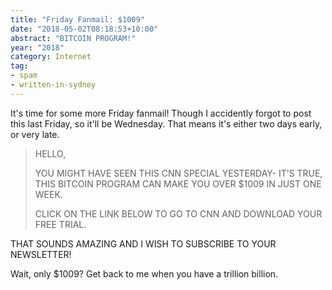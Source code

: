 ```yaml
---
title: "Friday Fanmail: $1009"
date: "2018-05-02T08:18:53+10:00"
abstract: "BITCOIN PROGRAM!"
year: "2018"
category: Internet
tag:
- spam
- written-in-sydney
---
```

It's time for some more Friday fanmail! Though I accidently forgot to post this last Friday, so it'll be Wednesday. That means it's either two days early, or very late.

> HELLO, 
> 
> YOU MIGHT HAVE SEEN THIS CNN SPECIAL YESTERDAY- IT’S TRUE,
> THIS BITCOIN PROGRAM CAN MAKE YOU OVER $1009 IN JUST ONE WEEK. 
> 
> CLICK ON THE LINK BELOW TO GO TO CNN AND DOWNLOAD YOUR FREE TRIAL.

THAT SOUNDS AMAZING AND I WISH TO SUBSCRIBE TO YOUR NEWSLETTER!

Wait, only $1009? Get back to me when you have a trillion billion.

